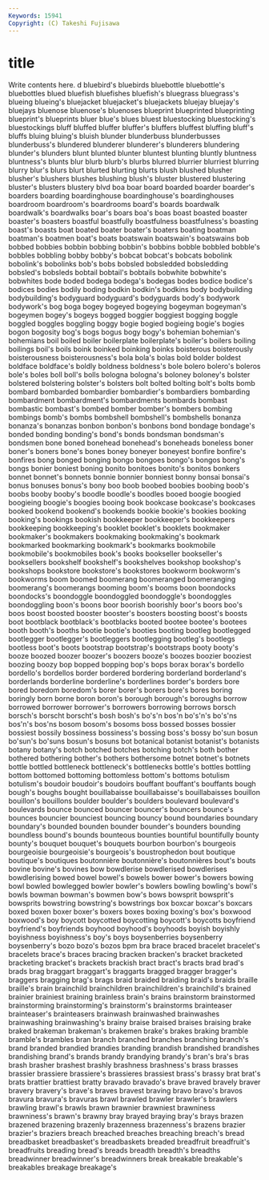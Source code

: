 ```yaml
---
Keywords: 15941 
Copyright: (C) Takeshi Fujisawa
---
```


# title

Write contents here.
d bluebird's bluebirds bluebottle bluebottle's
bluebottles blued bluefish bluefishes bluefish's bluegrass bluegrass's blueing blueing's bluejacket
bluejacket's bluejackets bluejay bluejay's bluejays bluenose bluenose's bluenoses blueprint blueprinted
blueprinting blueprint's blueprints bluer blue's blues bluest bluestocking bluestocking's bluestockings
bluff bluffed bluffer bluffer's bluffers bluffest bluffing bluff's bluffs bluing
bluing's bluish blunder blunderbuss blunderbusses blunderbuss's blundered blunderer blunderer's blunderers
blundering blunder's blunders blunt blunted blunter bluntest blunting bluntly bluntness
bluntness's blunts blur blurb blurb's blurbs blurred blurrier blurriest blurring
blurry blur's blurs blurt blurted blurting blurts blush blushed blusher
blusher's blushers blushes blushing blush's bluster blustered blustering bluster's blusters
blustery blvd boa boar board boarded boarder boarder's boarders boarding
boardinghouse boardinghouse's boardinghouses boardroom boardroom's boardrooms board's boards boardwalk boardwalk's
boardwalks boar's boars boa's boas boast boasted boaster boaster's boasters
boastful boastfully boastfulness boastfulness's boasting boast's boasts boat boated boater
boater's boaters boating boatman boatman's boatmen boat's boats boatswain boatswain's
boatswains bob bobbed bobbies bobbin bobbing bobbin's bobbins bobble bobbled
bobble's bobbles bobbling bobby bobby's bobcat bobcat's bobcats bobolink bobolink's
bobolinks bob's bobs bobsled bobsledded bobsledding bobsled's bobsleds bobtail bobtail's
bobtails bobwhite bobwhite's bobwhites bode boded bodega bodega's bodegas bodes
bodice bodice's bodices bodies bodily boding bodkin bodkin's bodkins body
bodybuilding bodybuilding's bodyguard bodyguard's bodyguards body's bodywork bodywork's bog boga
bogey bogeyed bogeying bogeyman bogeyman's bogeymen bogey's bogeys bogged boggier
boggiest bogging boggle boggled boggles boggling boggy bogie bogied bogieing
bogie's bogies bogon bogosity bog's bogs bogus bogy bogy's bohemian
bohemian's bohemians boil boiled boiler boilerplate boilerplate's boiler's boilers boiling
boilings boil's boils boink boinked boinking boinks boisterous boisterously boisterousness
boisterousness's bola bola's bolas bold bolder boldest boldface boldface's boldly
boldness boldness's bole bolero bolero's boleros bole's boles boll boll's
bolls bologna bologna's boloney boloney's bolster bolstered bolstering bolster's bolsters
bolt bolted bolting bolt's bolts bomb bombard bombarded bombardier bombardier's
bombardiers bombarding bombardment bombardment's bombardments bombards bombast bombastic bombast's bombed
bomber bomber's bombers bombing bombings bomb's bombs bombshell bombshell's bombshells
bonanza bonanza's bonanzas bonbon bonbon's bonbons bond bondage bondage's bonded
bonding bonding's bond's bonds bondsman bondsman's bondsmen bone boned bonehead
bonehead's boneheads boneless boner boner's boners bone's bones boney boneyer
boneyest bonfire bonfire's bonfires bong bonged bonging bongo bongoes bongo's
bongos bong's bongs bonier boniest boning bonito bonitoes bonito's bonitos
bonkers bonnet bonnet's bonnets bonnie bonnier bonniest bonny bonsai bonsai's
bonus bonuses bonus's bony boo boob boobed boobies boobing boob's
boobs booby booby's boodle boodle's boodles booed boogie boogied boogieing
boogie's boogies booing book bookcase bookcase's bookcases booked bookend bookend's
bookends bookie bookie's bookies booking booking's bookings bookish bookkeeper bookkeeper's
bookkeepers bookkeeping bookkeeping's booklet booklet's booklets bookmaker bookmaker's bookmakers bookmaking
bookmaking's bookmark bookmarked bookmarking bookmark's bookmarks bookmobile bookmobile's bookmobiles book's
books bookseller bookseller's booksellers bookshelf bookshelf's bookshelves bookshop bookshop's bookshops
bookstore bookstore's bookstores bookworm bookworm's bookworms boom boomed boomerang boomeranged
boomeranging boomerang's boomerangs booming boom's booms boon boondocks boondocks's boondoggle
boondoggled boondoggle's boondoggles boondoggling boon's boons boor boorish boorishly boor's
boors boo's boos boost boosted booster booster's boosters boosting boost's
boosts boot bootblack bootblack's bootblacks booted bootee bootee's bootees booth
booth's booths bootie bootie's booties booting bootleg bootlegged bootlegger bootlegger's
bootleggers bootlegging bootleg's bootlegs bootless boot's boots bootstrap bootstrap's bootstraps
booty booty's booze boozed boozer boozer's boozers booze's boozes boozier
booziest boozing boozy bop bopped bopping bop's bops borax borax's
bordello bordello's bordellos border bordered bordering borderland borderland's borderlands borderline
borderline's borderlines border's borders bore bored boredom boredom's borer borer's
borers bore's bores boring boringly born borne boron boron's borough
borough's boroughs borrow borrowed borrower borrower's borrowers borrowing borrows borsch
borsch's borscht borscht's bosh bosh's bo's'n bos'n bo's'n's bo's'ns bos'n's
bos'ns bosom bosom's bosoms boss bossed bosses bossier bossiest bossily
bossiness bossiness's bossing boss's bossy bo'sun bosun bo'sun's bo'suns bosun's
bosuns bot botanical botanist botanist's botanists botany botany's botch botched
botches botching botch's both bother bothered bothering bother's bothers bothersome
botnet botnet's botnets bottle bottled bottleneck bottleneck's bottlenecks bottle's bottles
bottling bottom bottomed bottoming bottomless bottom's bottoms botulism botulism's boudoir
boudoir's boudoirs bouffant bouffant's bouffants bough bough's boughs bought bouillabaisse
bouillabaisse's bouillabaisses bouillon bouillon's bouillons boulder boulder's boulders boulevard boulevard's
boulevards bounce bounced bouncer bouncer's bouncers bounce's bounces bouncier bounciest
bouncing bouncy bound boundaries boundary boundary's bounded bounden bounder bounder's
bounders bounding boundless bound's bounds bounteous bounties bountiful bountifully bounty
bounty's bouquet bouquet's bouquets bourbon bourbon's bourgeois bourgeoisie bourgeoisie's bourgeois's
boustrophedon bout boutique boutique's boutiques boutonnière boutonnière's boutonnières bout's bouts
bovine bovine's bovines bow bowdlerise bowdlerised bowdlerises bowdlerising bowed bowel
bowel's bowels bower bower's bowers bowing bowl bowled bowlegged bowler
bowler's bowlers bowling bowling's bowl's bowls bowman bowman's bowmen bow's
bows bowsprit bowsprit's bowsprits bowstring bowstring's bowstrings box boxcar boxcar's
boxcars boxed boxen boxer boxer's boxers boxes boxing boxing's box's
boxwood boxwood's boy boycott boycotted boycotting boycott's boycotts boyfriend boyfriend's
boyfriends boyhood boyhood's boyhoods boyish boyishly boyishness boyishness's boy's boys
boysenberries boysenberry boysenberry's bozo bozo's bozos bpm bra brace braced
bracelet bracelet's bracelets brace's braces bracing bracken bracken's bracket bracketed
bracketing bracket's brackets brackish bract bract's bracts brad brad's brads
brag braggart braggart's braggarts bragged bragger bragger's braggers bragging brag's
brags braid braided braiding braid's braids braille braille's brain brainchild
brainchildren brainchildren's brainchild's brained brainier brainiest braining brainless brain's brains
brainstorm brainstormed brainstorming brainstorming's brainstorm's brainstorms brainteaser brainteaser's brainteasers brainwash
brainwashed brainwashes brainwashing brainwashing's brainy braise braised braises braising brake
braked brakeman brakeman's brakemen brake's brakes braking bramble bramble's brambles
bran branch branched branches branching branch's brand branded brandied brandies
branding brandish brandished brandishes brandishing brand's brands brandy brandying brandy's
bran's bra's bras brash brasher brashest brashly brashness brashness's brass
brasses brassier brassiere brassiere's brassieres brassiest brass's brassy brat brat's
brats brattier brattiest bratty bravado bravado's brave braved bravely braver
bravery bravery's brave's braves bravest braving bravo bravo's bravos bravura
bravura's bravuras brawl brawled brawler brawler's brawlers brawling brawl's brawls
brawn brawnier brawniest brawniness brawniness's brawn's brawny bray brayed braying
bray's brays brazen brazened brazening brazenly brazenness brazenness's brazens brazier
brazier's braziers breach breached breaches breaching breach's bread breadbasket breadbasket's
breadbaskets breaded breadfruit breadfruit's breadfruits breading bread's breads breadth breadth's
breadths breadwinner breadwinner's breadwinners break breakable breakable's breakables breakage breakage's
